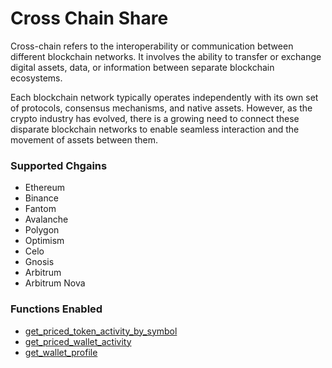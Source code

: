 # Cross Chain Share

Cross-chain refers to the interoperability or communication between different blockchain networks. It involves the ability to transfer or exchange digital assets, data, or information between separate blockchain ecosystems.

Each blockchain network typically operates independently with its own set of protocols, consensus mechanisms, and native assets. However, as the crypto industry has evolved, there is a growing need to connect these disparate blockchain networks to enable seamless interaction and the movement of assets between them.

### Supported Chgains
- Ethereum
- Binance
- Fantom
- Avalanche
- Polygon
- Optimism
- Celo
- Gnosis
- Arbitrum
- Arbitrum Nova

### Functions Enabled
- [get_priced_token_activity_by_symbol](./functions.md#get_priced_token_activity_by_symbol)
- [get_priced_wallet_activity](./functions.md#get_priced_wallet_activity)
- [get_wallet_profile](./functions.md#get_wallet_profile)